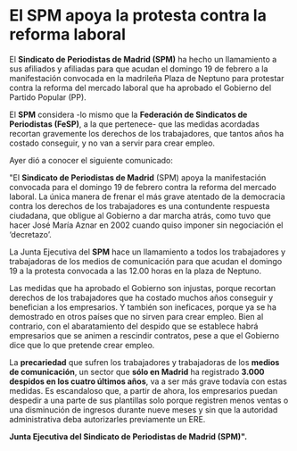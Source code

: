 # El SPM apoya la protesta contra la reforma laboral

El **Sindicato de Periodistas de Madrid (SPM)** ha hecho un llamamiento a sus afiliados y afiliadas para que acudan el domingo 19 de febrero a la manifestación convocada en la madrileña Plaza de Neptuno para protestar contra la reforma del mercado laboral que ha aprobado el Gobierno del Partido Popular (PP).

El **SPM** considera -lo mismo que la **Federación de Sindicatos de Periodistas (FeSP)**, a la que pertenece- que las medidas acordadas recortan gravemente los derechos de los trabajadores, que tantos años ha costado conseguir, y no van a servir para crear empleo.

Ayer dió a conocer el siguiente comunicado:

"El **Sindicato de Periodistas de Madrid** (SPM) apoya la manifestación convocada para el domingo 19 de febrero contra la reforma del mercado laboral. La única manera de frenar el más grave atentado de la democracia contra los derechos de los trabajadores es una contundente respuesta ciudadana, que obligue al Gobierno a dar marcha atrás, como tuvo que hacer José María Aznar en 2002 cuando quiso imponer sin negociación el ‘decretazo’.

La Junta Ejecutiva del **SPM** hace un llamamiento a todos los trabajadores y trabajadoras de los medios de comunicación para que acudan el domingo 19 a la protesta convocada a las 12.00 horas en la plaza de Neptuno.

Las medidas que ha aprobado el Gobierno son injustas, porque recortan derechos de los trabajadores que ha costado muchos años conseguir y benefician a los empresarios. Y también son ineficaces, porque ya se ha demostrado en otros países que no sirven para crear empleo. Bien al contrario, con el abaratamiento del despido que se establece habrá empresarios que se animen a rescindir contratos, pese a que el Gobierno dice que lo que pretende crear empleo.

La **precariedad** que sufren los trabajadores y trabajadoras de los **medios de comunicación**, un sector que **sólo en Madrid** ha registrado **3.000 despidos en los cuatro últimos años**, va a ser más grave todavía con estas medidas. Es escandaloso que, a partir de ahora, los empresarios puedan despedir a una parte de sus plantillas solo porque registren menos ventas o una disminución de ingresos durante nueve meses y sin que la autoridad administrativa deba autorizarles previamente un ERE.

**Junta Ejecutiva del Sindicato de Periodistas de Madrid (SPM)".**
